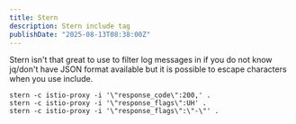 ```yaml
---
title: Stern
description: Stern include tag
publishDate: "2025-08-13T08:38:00Z"
---
```

Stern isn't that great to use to filter log messages in if you do not know jq/don't have JSON format available but it is possible to escape characters when you use include.
```shell
stern -c istio-proxy -i '\"response_code\":200,' .
stern -c istio-proxy -i '\"response_flags\":UH' .
stern -c istio-proxy -i '\"response_flags\":\"-\"' .
```
